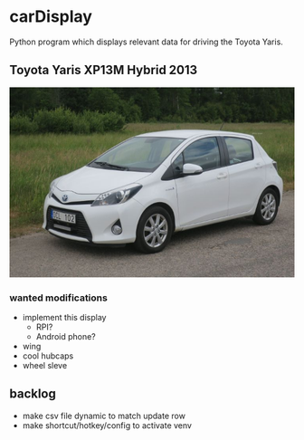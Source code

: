 # carDisplay 
Python program which displays relevant data for driving the Toyota Yaris.

## Toyota Yaris XP13M Hybrid 2013
![toyotaYarisXP13M](yaris.png)

### wanted modifications
- implement this display
    - RPI?
    - Android phone?
- wing
- cool hubcaps
- wheel sleve


## backlog

- make csv file dynamic to match update row
- make shortcut/hotkey/config to activate venv
